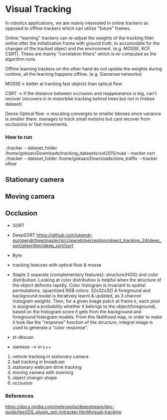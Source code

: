 # Visual Tracking
In robotics applications, we are mainly interested in online trackers as opposed to offline trackers which can utilize "future" frames.

Online "learning" trackers can re-adjust the weights of the tracking filter online after the initialization frame with ground truth, to accomodate for the changes of the tracked object and the environment. (e.g. MOSSE, KCF, CSRT). These are mainly "correlation filters" which is re-computed as the algorithm runs.

Offline learning trackers on the other hand do not update the weights during runtime, all the learning happens offline. (e.g. Siamense networks)

MOSSE-> better at tracking fast objects than optical flow

CSRT -> if the distance between occlusion and reappearance is big, can't recover
(recovers in in motorbike tracking behind trees but not in frisbee dataset)

Dense Optical flow -> rescaling converges to smaller bboxes since variance is smaller there.
manages to track small motions but cant recover from occlusions or fast movements.

### How to run
./tracker  --dataset_folder /home/goksan/Downloads/tracking_datasets/vot2015/road --tracker csrt
./tracker  --dataset_folder /home/goksan/Downloads/slow_traffic --tracker oflow


## Stationary camera

## Moving camera

## Occlusion



- SORT
- DeepSORT
https://github.com/opendr-eu/opendr/tree/master/src/opendr/perception/object_tracking_2d/deep_sort/algorithm/deep_sort/sort
- Byte

- tracking features with optical flow & mosse

- Staple
2 separate (complementary features): structure(HOG) and color distribution.
Looking at color distribution is helpful when the structure of the object deforms rapidly.
Color histogram is invariant to spatial permutations. (quantized RGB colors: 32x32x32)
A foreground and background model is iteratively learnt & updated, as 3 channel histogram weights.
Then, for a given image patch at frame k, each pixel is assigned a probability whether it belongs to the object(foreground),
based on the histogram score it gets from the background and foreground histogram models.
From this likelihood map, in order to make it look like the "response" function of the structure, integral image is used to generate a "color response".


- st-dbscan

- siamese --> in c++



<!-- DEFINE USE CASES TO TRACK FIRST: -->

1) vehicle tracking in stationary camera
2) ball tracking in broadcast
3) stationary webcam drink tracking
4) moving camera with zooming
5) object changin shape
5) occlusion

### References
https://docs.nvidia.com/metropolis/deepstream/dev-guide/text/DS_plugin_gst-nvtracker.html#visual-tracking
